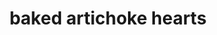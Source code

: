 ---
id: 597c9bec8f87dc0011bd3a78
servings: 8
notes:
directions: 'preheat oven to 325 degrees f. combine breadcrumbs
 parsley
 cheeses
 herbs and salt in a medium bowl
 and season with pepper.
brush oil inside a 9x13\ baking dish or long
 shallow casserole. spread artichoke hearts in a single layer in the dish. sprinkle breadcrumb mixture over artichokes
 pushing it into cracks between hearts. tap the bottom of the dish on the counter to settle the breadcrumb mixture.
whisk oil
 lemon zest and juice
 and garlic in a small bowl. drizzle dressing evenly over breadcrumb topping. cover dish with parchment paper
 then tightly with foil
 and bake for 30 minutes.
increase temperature to 375 degrees f. uncover dish
 and bake until breadcrumbs are golden brown
 20 to 25 minutes more. serve immediately.'
ingredients: '1 1⁄2 cups fresh breadcrumbs (italian or french bread
 crusts included)
1⁄4 cup finely chopped fresh parsley
2 ounces parmesan cheese
 grated
2 ounces pecorino romano cheese
 grated
1 tablespoon italian seasoning (or mixed dried herbs like thyme
 oregano
 savory
 etc.)
1 teaspoon coarse salt
fresh ground pepper
3 (9 ounce) packages frozen artichoke hearts
 thawed and drained
2⁄3 cup extra virgin olive oil
 more to oil the baking dish
1 teaspoon finely grated lemon zest
1⁄4 cup fresh lemon juice (about 2 lemons)
2 garlic cloves
 minced (2 teaspoons)'
rating: 4
ease: easy

category: side dish
href: 'https://www.food.com/recipe/roses-baked-artichoke-hearts-342139'
totalTime:
cookTime:
prepTime:
title: baked artichoke hearts
path: /baked-artichoke-hearts
---